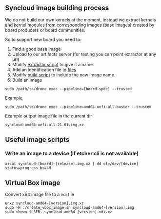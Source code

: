 ## Syncloud image building process

We do not build our own kernels at the moment, instead we extract kernels and kernel modules from corresponding images (base images) created by board producers or board communities.

So to support new board you need to:

1. Find a good base image
1. Upload to our artifacts server (for testing you can point extractor at any url)
1. Modify [extractor script](https://github.com/syncloud/image/blob/master/tools/extract.sh) to give it a name.
1. Add an identification file to [files](https://github.com/syncloud/image/tree/master/files)
1. Modify [build script](https://github.com/syncloud/image/blob/master/.drone.jsonnet) to include the new image name.
1. Build an image
```
sudo /path/to/drone exec --pipeline=[board-spec] --trusted
```
Example
```
sudo /path/to/drone exec --pipeline=amd64-uefi-all-buster --trusted
```

Example output image file in the current dir
```
syncloud-amd64-uefi-all-21.01.img.xz
```
## Useful image scripts

### Write an image to a device (if etcher cli is not available)
```
xzcat syncloud-[board]-[release].img.xz | dd of=/dev/[device] status=progress bs=4M
```

## Virtual Box image

Convert x64 image file to a vdi file

```
unxz syncloud-amd64-[version].img.xz
sudo -H ./create_vbox_image.sh syncloud-amd64-[version].img
sudo chown $USER. syncloud-amd64-[version].vdi.xz
```

